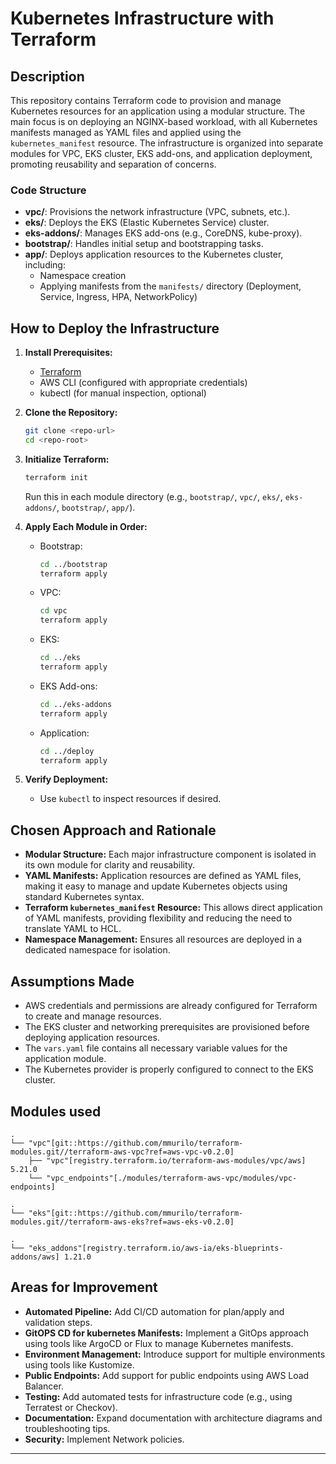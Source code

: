 # Kubernetes Infrastructure with Terraform

## Description

This repository contains Terraform code to provision and manage Kubernetes resources for an application using a modular structure. The main focus is on deploying an NGINX-based workload, with all Kubernetes manifests managed as YAML files and applied using the `kubernetes_manifest` resource. The infrastructure is organized into separate modules for VPC, EKS cluster, EKS add-ons, and application deployment, promoting reusability and separation of concerns.

### Code Structure

- **vpc/**: Provisions the network infrastructure (VPC, subnets, etc.).
- **eks/**: Deploys the EKS (Elastic Kubernetes Service) cluster.
- **eks-addons/**: Manages EKS add-ons (e.g., CoreDNS, kube-proxy).
- **bootstrap/**: Handles initial setup and bootstrapping tasks.
- **app/**: Deploys application resources to the Kubernetes cluster, including:
  - Namespace creation
  - Applying manifests from the `manifests/` directory (Deployment, Service, Ingress, HPA, NetworkPolicy)

## How to Deploy the Infrastructure

1. **Install Prerequisites:**
   - [Terraform](https://www.terraform.io/downloads.html)
   - AWS CLI (configured with appropriate credentials)
   - kubectl (for manual inspection, optional)

2. **Clone the Repository:**

   ```bash
   git clone <repo-url>
   cd <repo-root>
   ```

3. **Initialize Terraform:**

   ```bash
   terraform init
   ```

   Run this in each module directory (e.g., `bootstrap/`, `vpc/`, `eks/`, `eks-addons/`, `bootstrap/`, `app/`).

4. **Apply Each Module in Order:**
   - Bootstrap:

     ```bash
     cd ../bootstrap
     terraform apply
     ```

   - VPC:

     ```bash
     cd vpc
     terraform apply
     ```

   - EKS:

     ```bash
     cd ../eks
     terraform apply
     ```

   - EKS Add-ons:

     ```bash
     cd ../eks-addons
     terraform apply
     ```

   - Application:

     ```bash
     cd ../deploy
     terraform apply
     ```

5. **Verify Deployment:**
   - Use `kubectl` to inspect resources if desired.

## Chosen Approach and Rationale

- **Modular Structure:** Each major infrastructure component is isolated in its own module for clarity and reusability.
- **YAML Manifests:** Application resources are defined as YAML files, making it easy to manage and update Kubernetes objects using standard Kubernetes syntax.
- **Terraform `kubernetes_manifest` Resource:** This allows direct application of YAML manifests, providing flexibility and reducing the need to translate YAML to HCL.
- **Namespace Management:** Ensures all resources are deployed in a dedicated namespace for isolation.

## Assumptions Made

- AWS credentials and permissions are already configured for Terraform to create and manage resources.
- The EKS cluster and networking prerequisites are provisioned before deploying application resources.
- The `vars.yaml` file contains all necessary variable values for the application module.
- The Kubernetes provider is properly configured to connect to the EKS cluster.

## Modules used

```hcl
.
└── "vpc"[git::https://github.com/mmurilo/terraform-modules.git//terraform-aws-vpc?ref=aws-vpc-v0.2.0]
    ├── "vpc"[registry.terraform.io/terraform-aws-modules/vpc/aws] 5.21.0
    └── "vpc_endpoints"[./modules/terraform-aws-vpc/modules/vpc-endpoints]

.
└── "eks"[git::https://github.com/mmurilo/terraform-modules.git//terraform-aws-eks?ref=aws-eks-v0.2.0]

.
└── "eks_addons"[registry.terraform.io/aws-ia/eks-blueprints-addons/aws] 1.21.0
```

## Areas for Improvement

- **Automated Pipeline:** Add CI/CD automation for plan/apply and validation steps.
- **GitOPS CD for kubernetes Manifests:** Implement a GitOps approach using tools like ArgoCD or Flux to manage Kubernetes manifests.
- **Environment Management:** Introduce support for multiple environments using tools like Kustomize.
- **Public Endpoints:** Add support for public endpoints using AWS Load Balancer.
- **Testing:** Add automated tests for infrastructure code (e.g., using Terratest or Checkov).
- **Documentation:** Expand documentation with architecture diagrams and troubleshooting tips.
- **Security:** Implement Network policies.

---
